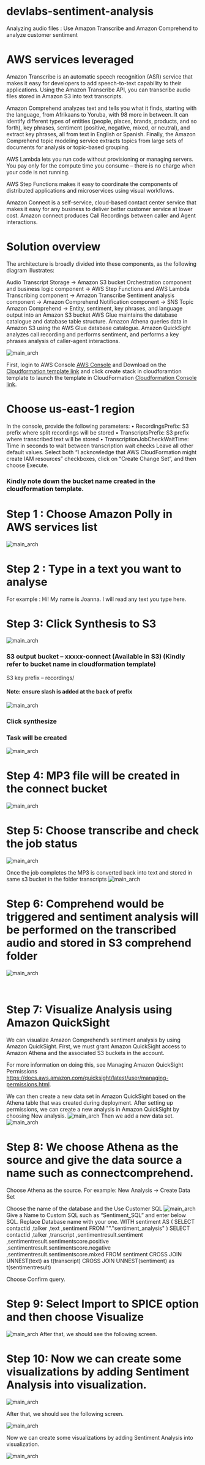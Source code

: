 # devlabs-sentiment-analysis
Analyzing audio files : Use Amazon Transcribe and Amazon Comprehend to analyze customer sentiment

# AWS services leveraged
Amazon Transcribe is an automatic speech recognition (ASR) service that makes it easy for developers to add speech-to-text capability to their applications. Using the Amazon Transcribe API, you can transcribe audio files stored in Amazon S3 into text transcripts.

Amazon Comprehend analyzes text and tells you what it finds, starting with the language, from Afrikaans to Yoruba, with 98 more in between. It can identify different types of entities (people, places, brands, products, and so forth), key phrases, sentiment (positive, negative, mixed, or neutral), and extract key phrases, all from text in English or Spanish. Finally, the Amazon Comprehend topic modeling service extracts topics from large sets of documents for analysis or topic-based grouping.

AWS Lambda lets you run code without provisioning or managing servers. You pay only for the compute time you consume – there is no charge when your code is not running.

AWS Step Functions makes it easy to coordinate the components of distributed applications and microservices using visual workflows.

Amazon Connect is a self-service, cloud-based contact center service that makes it easy for any business to deliver better customer service at lower cost. Amazon connect produces Call Recordings between caller and Agent interactions.


# Solution overview
The architecture is broadly divided into these components, as the following diagram illustrates:

Audio Transcript Storage → Amazon S3 bucket
Orchestration component and business logic component → AWS Step Functions and AWS Lambda
Transcribing component → Amazon Transcribe
Sentiment analysis component → Amazon Comprehend
Notification component → SNS Topic
Amazon Comprehend → Entity, sentiment, key phrases, and language output into an Amazon S3 bucket
AWS Glue maintains the database catalogue and database table structure. Amazon Athena queries data in Amazon S3 using the AWS Glue database catalogue.
Amazon QuickSight analyzes call recording and performs sentiment, and performs a key phrases analysis of caller-agent interactions.

![main_arch](./images/main.gif)

First, login to AWS Console [AWS Console](https://us-east-1.console.aws.amazon.com/) and Download on the [Cloudformation template link](https://github.com/deenadat/devlabs-sentiment-analysis/blob/master/template/sentiment-analysis.yaml) and click create stack in cloudforamtion template to launch the template in CloudFormation [Cloudformation Console link]( https://us-east-1.console.aws.amazon.com/cloudformation/home?region=us-east-1#/stacks/new?stackName=sentiment-analysis-call-recordings&templateURL=https://s3.amazonaws.com/devlab-2019/sentiment-analysis.yaml).
# Choose us-east-1 region

In the console, provide the following parameters:
•	RecordingsPrefix: S3 prefix where split recordings will be stored
•	TranscriptsPrefix: S3 prefix where transcribed text will be stored
•	TranscriptionJobCheckWaitTime: Time in seconds to wait between transcription wait checks
Leave all other default values. Select both “I acknowledge that AWS CloudFormation might create IAM resources” checkboxes, click on “Create Change Set”, and then choose Execute.

### Kindly note down the bucket name created in the cloudformation template.

# Step 1 : Choose Amazon Polly in AWS services list

![main_arch](./images/Step-1.png)


# Step 2 : Type in a text you want to analyse
For example : Hi! My name is Joanna. I will read any text you type here.

# Step 3: Click Synthesis to S3
![main_arch](./images/Step-2.png)
 


### S3 output bucket – xxxxx-connect  (Available in S3) (Kindly refer to bucket name in cloudformation template)
S3 key prefix – recordings/

#### Note: ensure slash is added at the back of prefix
 
 ![main_arch](./images/Step-3.png)

### Click synthesize

### Task will be created

 ![main_arch](./images/Step-3-1.png)


# Step 4: MP3 file will be created in the connect bucket

 ![main_arch](./images/Step-4.png)

# Step 5: Choose transcribe and check the job status
 ![main_arch](./images/Step-5.png)

Once the job completes the MP3 is converted back into text and stored in same s3 bucket in the folder transcripts
 ![main_arch](./images/Step-5-1.png)

# Step 6: Comprehend would be triggered and sentiment analysis will be performed on the transcribed audio and stored in S3 comprehend folder

 
![main_arch](./images/Step-6.png)



 
# Step 7: Visualize Analysis using Amazon QuickSight
We can visualize Amazon Comprehend’s sentiment analysis by using Amazon QuickSight. First, we must grant Amazon QuickSight access to Amazon Athena and the associated S3 buckets in the account. 

For more information on doing this, see Managing Amazon QuickSight Permissions https://docs.aws.amazon.com/quicksight/latest/user/managing-permissions.html.

We can then create a new data set in Amazon QuickSight based on the Athena table that was created during deployment.
After setting up permissions, we can create a new analysis in Amazon QuickSight by choosing New analysis.
![main_arch](./images/Step-7.png) 
Then we add a new data set.
![main_arch](./images/Step-7-1.png)

# Step 8: We choose Athena as the source and give the data source a name such as connectcomprehend.

Choose Athena as the source. For example: New Analysis -> Create Data Set

Choose the name of the database and the Use Customer SQL
![main_arch](./images/Step-8.png)
Give a Name to Custom SQL such as “Sentiment_SQL” and enter below SQL. Replace Database name <YOUR DATABASE NAME> with your one.
WITH sentiment AS (
  SELECT
    contactid
    ,talker
    ,text
    ,sentiment
  FROM
    "<YOUR DATABASE NAME>"."sentiment_analysis"
)
SELECT
  contactid
  ,talker
  ,transcript
  ,sentimentresult.sentiment
  ,sentimentresult.sentimentscore.positive
  ,sentimentresult.sentimentscore.negative
  ,sentimentresult.sentimentscore.mixed
FROM
  sentiment
  CROSS JOIN UNNEST(text) as t(transcript)
  CROSS JOIN UNNEST(sentiment) as t(sentimentresult)

Choose Confirm query.
 
# Step 9: Select Import to SPICE option and then choose Visualize

![main_arch](./images/Step-8-1.png)
After that, we should see the following screen.
 
# Step 10: Now we can create some visualizations by adding Sentiment Analysis into visualization.
![main_arch](./images/Step-9.png)

After that, we should see the following screen.

![main_arch](./images/Step-10.gif)

Now we can create some visualizations by adding Sentiment Analysis into visualization.

![main_arch](./images/Step-11.gif)



